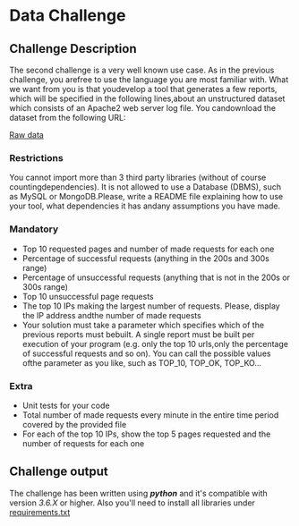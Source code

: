 # Data Challenge

## Challenge Description
The second challenge is a very well known use case. As in the previous challenge, you arefree to use the language you are most familiar with. What we want from you is that youdevelop a tool that generates a few reports, which will be specified in the following lines,about an unstructured dataset which consists of an Apache2 web server log file. You candownload the dataset from the following URL:

[Raw data](https://raw.githubusercontent.com/elastic/examples/master/Common%20Data%20Formats/apache_logs/apache_logs)

### Restrictions
You cannot import more than 3 third party libraries (without of course countingdependencies).  It is not allowed to use a Database (DBMS), such as MySQL or MongoDB.Please, write a README file explaining how to use your tool, what dependencies it has andany assumptions you have made.

### Mandatory
- Top 10 requested pages and number of made requests for each one
- Percentage of successful requests (anything in the 200s and 300s range)
- Percentage of unsuccessful requests (anything that is not in the 200s or 300s range)
- Top 10 unsuccessful page requests
- The top 10 IPs making the largest number of requests. Please, display the IP address andthe number of made requests
- Your solution must take a parameter which specifies which of the previous reports must bebuilt. A single report must be built per execution of your program (e.g. only the top 10 urls,only the percentage of successful requests and so on). You can call the possible values ofthe parameter as you like, such as TOP_10, TOP_OK, TOP_KO...

### Extra
- Unit tests for your code
- Total number of made requests every minute in the entire time period covered by the provided file
- For each of the top 10 IPs, show the top 5 pages requested and the number of requests for each one

## Challenge output

The challenge has been written using ***python*** and it's compatible with version *3.6.X* or higher. Also you'll need to install all libraries under [requirements.txt](requirements.txt)
